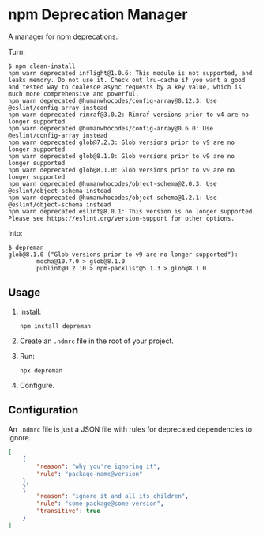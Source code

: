 # npm Deprecation Manager

A manager for npm deprecations.

Turn:

```shell
$ npm clean-install
npm warn deprecated inflight@1.0.6: This module is not supported, and leaks memory. Do not use it. Check out lru-cache if you want a good and tested way to coalesce async requests by a key value, which is much more comprehensive and powerful.
npm warn deprecated @humanwhocodes/config-array@0.12.3: Use @eslint/config-array instead
npm warn deprecated rimraf@3.0.2: Rimraf versions prior to v4 are no longer supported
npm warn deprecated @humanwhocodes/config-array@0.6.0: Use @eslint/config-array instead
npm warn deprecated glob@7.2.3: Glob versions prior to v9 are no longer supported
npm warn deprecated glob@8.1.0: Glob versions prior to v9 are no longer supported
npm warn deprecated glob@8.1.0: Glob versions prior to v9 are no longer supported
npm warn deprecated @humanwhocodes/object-schema@2.0.3: Use @eslint/object-schema instead
npm warn deprecated @humanwhocodes/object-schema@1.2.1: Use @eslint/object-schema instead
npm warn deprecated eslint@8.0.1: This version is no longer supported. Please see https://eslint.org/version-support for other options.
```

Into:

```shell
$ depreman
glob@8.1.0 ("Glob versions prior to v9 are no longer supported"):
        mocha@10.7.0 > glob@8.1.0
        publint@0.2.10 > npm-packlist@5.1.3 > glob@8.1.0
```

## Usage

1. Install:

   ```shell
   npm install depreman
   ```

1. Create an `.ndmrc` file in the root of your project.

1. Run:

   ```shell
   npx depreman
   ```

1. Configure.

## Configuration

An `.ndmrc` file is just a JSON file with rules for deprecated dependencies to
ignore.

```json
[
    {
        "reason": "why you're ignoring it",
        "rule": "package-name@version"
    },
    {
        "reason": "ignore it and all its children",
        "rule": "some-package@some-version",
        "transitive": true
    }
]
```
